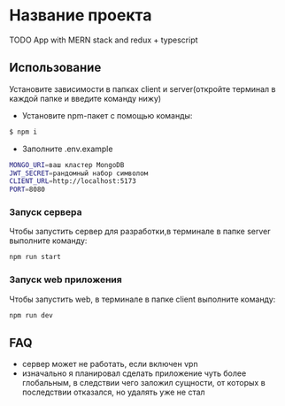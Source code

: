 # Название проекта
TODO App with MERN stack and redux + typescript


## Использование
Установите зависимости в папках client и server(откройте терминал в каждой папке и введите команду нижу)

- Установите npm-пакет с помощью команды:
```sh
$ npm i 
```

- Заполните .env.example 

```sh
MONGO_URI=ваш кластер MongoDB
JWT_SECRET=рандомный набор символом
CLIENT_URL=http://localhost:5173
PORT=8080
```

### Запуск сервера
Чтобы запустить сервер для разработки,в терминале в папке server выполните команду:
```sh
npm run start
```

### Запуск web приложения
Чтобы запустить web, в терминале в папке client выполните команду:
```sh
npm run dev
```

## FAQ 

- сервер может не работать, если включен vpn
- изначально я планировал сделать приложение чуть более глобальным, в следствии чего заложил сущности, от которых в последствии отказался, но удалять уже не стал

